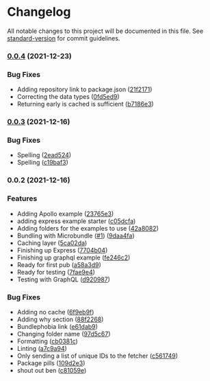 # Changelog

All notable changes to this project will be documented in this file. See [standard-version](https://github.com/conventional-changelog/standard-version) for commit guidelines.

### [0.0.4](https://github.com/christopher-caldwell/dedupe-data-loader/compare/v0.0.3...v0.0.4) (2021-12-23)


### Bug Fixes

* Adding repository link to package.json ([21f2171](https://github.com/christopher-caldwell/dedupe-data-loader/commit/21f2171ca602e8c3dfbf0d89b739fb1ee9c0669b))
* Correcting the data types ([0fd5ed9](https://github.com/christopher-caldwell/dedupe-data-loader/commit/0fd5ed90d8e7849b30c05f18877e818081814c7f))
* Returning early is cached is sufficient ([b7186e3](https://github.com/christopher-caldwell/dedupe-data-loader/commit/b7186e391b8dfb856b9cd59b8a1a386fa35e82b7))

### [0.0.3](https://github.com/christopher-caldwell/dedupe-data-loader/compare/v0.0.2...v0.0.3) (2021-12-16)


### Bug Fixes

* Spelling ([2ead524](https://github.com/christopher-caldwell/dedupe-data-loader/commit/2ead524966e0504e1da60e51c9d0d4bbce722260))
* Spelling ([c19baf3](https://github.com/christopher-caldwell/dedupe-data-loader/commit/c19baf300e91cf190f68a951e8dde7ce76da1be0))

### 0.0.2 (2021-12-16)


### Features

* Adding Apollo example ([23765e3](https://github.com/christopher-caldwell/dedupe-data-loader/commit/23765e3582996b4032c14fc23ff9092e4d5a5093))
* adding express example starter ([c05dcfa](https://github.com/christopher-caldwell/dedupe-data-loader/commit/c05dcfad25a20eace3b68f2dfdb9619ed3f02dad))
* Adding folders for the examples to use ([42a8082](https://github.com/christopher-caldwell/dedupe-data-loader/commit/42a8082c2ea93b072e8185262eba17db0f2ba14d))
* Bundling with Microbundle ([#1](https://github.com/christopher-caldwell/dedupe-data-loader/issues/1)) ([9daa4fa](https://github.com/christopher-caldwell/dedupe-data-loader/commit/9daa4fae60520a0036e1bc6cb06dc23d4ef8893c))
* Caching layer ([5ca02da](https://github.com/christopher-caldwell/dedupe-data-loader/commit/5ca02da54b623e61bd490cd987b3ba78e4a95881))
* Finishing up Express ([7704b04](https://github.com/christopher-caldwell/dedupe-data-loader/commit/7704b04b640679a541fc7804e54be59050fc5577))
* Finishing up graphql example ([fe246c2](https://github.com/christopher-caldwell/dedupe-data-loader/commit/fe246c20181b4d58789841dcdcca2cfb7f8e351d))
* Ready for first pub ([a58a3d9](https://github.com/christopher-caldwell/dedupe-data-loader/commit/a58a3d9e895cca33dec81d990049e42f292ddfb4))
* Ready for testing ([7fae9e4](https://github.com/christopher-caldwell/dedupe-data-loader/commit/7fae9e4ac2c8e00346e37e39c0696f9dc94f94b6))
* Testing with GraphQL ([d920987](https://github.com/christopher-caldwell/dedupe-data-loader/commit/d9209870669d24eddb6a6cae0e7ef67ed9162137))


### Bug Fixes

* Adding no cache ([6f9eb9f](https://github.com/christopher-caldwell/dedupe-data-loader/commit/6f9eb9f9bfef9be1399e57b04e080bf48d32147a))
* Adding why section ([88f2268](https://github.com/christopher-caldwell/dedupe-data-loader/commit/88f2268b7b269f0a62335d1cfb0cc909e544edda))
* Bundlephobia link ([e61dab9](https://github.com/christopher-caldwell/dedupe-data-loader/commit/e61dab929b4a610ed6a295421933df79b91ffe76))
* Changing folder name ([97d5c67](https://github.com/christopher-caldwell/dedupe-data-loader/commit/97d5c679e606ef7a899e4a7b543f08a39cdc1070))
* Formatting ([cb0381c](https://github.com/christopher-caldwell/dedupe-data-loader/commit/cb0381c6afe3d138ee09c83fc0fe8780ba9f3303))
* Linting ([a7c9a94](https://github.com/christopher-caldwell/dedupe-data-loader/commit/a7c9a94ac113bbb64f2d81818c82b3b5cf8bd70e))
* Only sending a list of unique IDs to  the fetcher ([c561749](https://github.com/christopher-caldwell/dedupe-data-loader/commit/c5617490d482a1fa1d69af7c37dcb8718f9b2dc7))
* Package pills ([109d2e3](https://github.com/christopher-caldwell/dedupe-data-loader/commit/109d2e37284fd66100020e9f4bf127715669baff))
* shout out ben ([c81059e](https://github.com/christopher-caldwell/dedupe-data-loader/commit/c81059e79b775b1194a0432fb89786ac5f8a57b5))

